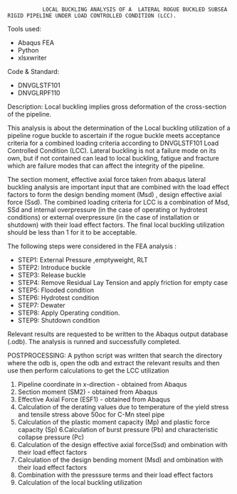                LOCAL BUCKLING ANALYSIS OF A  LATERAL ROGUE BUCKLED SUBSEA RIGID PIPELINE UNDER LOAD CONTROLLED CONDITION (LCC).

Tools used:
 -  Abaqus FEA
 -  Python
 -  xlsxwriter

Code & Standard:
- DNVGLSTF101
- DNVGLRPF110

Description:
Local buckling implies gross deformation of the cross-section of the pipeline.

This analysis is about the determination of the Local buckling utilization of a pipeline rogue buckle to ascertain if the rogue buckle meets acceptance criteria for a combined loading criteria according to DNVGLSTF101 Load Controlled Condition (LCC).  Lateral buckling is not a failure mode on its own, but if not contained can lead to local buckling, fatigue and fracture which are failure modes that can affect the integrity of the pipeline. 

The section moment, effective axial force taken from abaqus lateral buckling analysis are important input that are combined with the load effect factors to form the design bending moment (Msd) , design effective axial force (Ssd). The combined loading criteria for LCC is a combination of Msd, SSd and internal overpressure (in the case of operating or hydrotest conditions) or external overpressure (in the case of installation or shutdown) with their load effect factors. The final local buckling utilization should be less than 1 for it  to be acceptable.

The following steps were considered in the FEA analysis :
- STEP1: External Pressure ,emptyweight, RLT
- STEP2: Introduce buckle
- STEP3: Release buckle
- STEP4: Remove Residual Lay Tension and apply friction for empty case
- STEP5: Flooded condition
- STEP6: Hydrotest condition
- STEP7: Dewater
- STEP8: Apply Operating condition.
- STEP9: Shutdown condition

Relevant results are requested to be written to the Abaqus output database (.odb).
The analysis is runned and successfully completed.

POSTPROCESSING:
A python script was written that search the directory where the odb is, open the odb and extract the relevant results and then use then perform calculations to get the LCC utilization
1. Pipeline coordinate in x-direction - obtained from Abaqus
2. Section moment (SM2) - obtained from Abaqus
3. Effective Axial Force (ESF1) - obtained from Abaqus
4. Calculation of the derating values due to temperature of the yield stress and tensile stress above 50oc for C-Mn steel pipe
5. Calculation of the plastic moment capacity (Mp)  and plastic force capacity (Sp)
6.Calculation of burst pressure (Pb) and characteristic collapse pressure (Pc)
4. Calculation of the design effective axial force(Ssd) and ombination with their load effect factors
5. Calculation of the design bending moment (Msd) and ombination with their load effect factors
6. Combination with the presssure terms and their load effect factors
7. Calculation of the local buckling utilization









